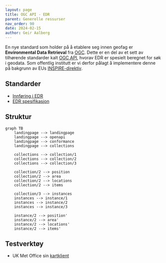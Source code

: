 ```yaml
---
layout: page
title: OGC API - EDR
parent: Generelle ressurser
nav_order: 90
date: 2024-02-15
author: Geir Aalberg
---
```


En nye standard som holder på å etablere seg innen geofag er **Environmental
Data Retrieval** fra [OGC](https://www.ogc.org/). Dette er en del av et sett av
tilhørende standarder kalt [OGC API](https://ogcapi.ogc.org/), hvorav EDR er
spesielt beregnet for søk i geodata. Som offentlig institutt er vi derfor pålagt
å implementere denne på bakgrunn av EUs
[INSPIRE-direktiv](https://knowledge-base.inspire.ec.europa.eu/legislation/inspire-directive_en).

## Standarder

- [Innføring i EDR](https://opengeospatial.github.io/e-learning/ogcapi-edr/text/basic-main.html)
- [EDR spesifikasjon](https://www.ogc.org/standard/ogcapi-edr/)



## Struktur

```mermaid
graph TB
    landingpage --> landingpage
    landingpage --> openapi
    landingpage --> conformance
    landingpage --> collections

    collections --> collection/1
    collections --> collection/2
    collections --> collection/3

    collection/2 --> position
    collection/2 --> area
    collection/2 --> locations
    collection/2 --> items

    collection/3 --> instances
    instances --> instance/1
    instances --> instance/2
    instances --> instance/3

    instance/2 --> position'
    instance/2 --> area'
    instance/2 --> locations'
    instance/2 --> items'

```

## Testverktøy

- UK Met Office sin [kartklient](https://labs.metoffice.gov.uk/edr/static/html/query.html)
